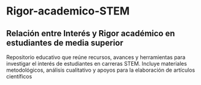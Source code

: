 # Rigor-academico-STEM
## Relación entre Interés y Rigor académico en estudiantes de media superior
Repositorio educativo que reúne recursos, avances y herramientas para investigar el interés de estudiantes en carreras STEM. Incluye materiales metodológicos, análisis cualitativo y apoyos para la elaboración de artículos científicos
